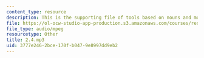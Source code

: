 ```yaml
---
content_type: resource
description: This is the supporting file of tools based on nouns and modification.
file: https://ol-ocw-studio-app-production.s3.amazonaws.com/courses/res-21g-003-learning-chinese-a-foundation-course-in-mandarin-spring-2011/3777e2462bce170fb0479e8997dd9eb2_2.4.mp3
file_type: audio/mpeg
resourcetype: Other
title: 2.4.mp3
uid: 3777e246-2bce-170f-b047-9e8997dd9eb2
---
```

